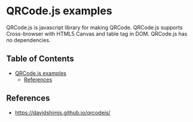 # QRCode.js examples

QRCode.js is javascript library for making QRCode. QRCode.js supports Cross-browser with HTML5 Canvas and table tag in DOM. QRCode.js has no dependencies.

## Table of Contents <!-- omit in toc -->

- [QRCode.js examples](#qrcodejs-examples)
  - [References](#references)

## References

- <https://davidshimjs.github.io/qrcodejs/>
